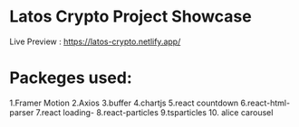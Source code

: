 # Latos Crypto Project  Showcase


Live Preview : 
https://latos-crypto.netlify.app/

# Packeges used:
1.Framer Motion
2.Axios
3.buffer
4.chartjs
5.react countdown
6.react-html-parser
7.react loading-
8.react-particles
9.tsparticles
10. alice carousel


